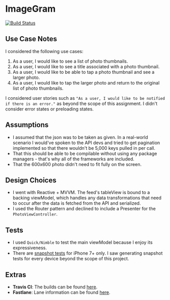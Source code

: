 # ImageGram

[![Build Status](https://travis-ci.org/alonecuzzo/ImageGram.svg?branch=develop)](https://travis-ci.org/alonecuzzo/ImageGram)

## Use Case Notes
I considered the following use cases:

1. As a user, I would like to see a list of photo thumbnails.
2. As a user, I would like to see a title associated with a photo thumbnail.
3. As a user, I would like to be able to tap a photo thumbnail and see a larger photo.
4. As a user, I would like to tap the larger photo and return to the original list of photo thumbnails.

I considered user stories such as `"As a user, I would like to be notified if there is an error."` as beyond the scope of this assignment.  I didn't consider error states or preloading states.

## Assumptions
* I assumed that the json was to be taken as given.  In a real-world scenario I would've spoken to the API devs and tried to get pagination implemented so that there wouldn't be 5,000 keys pulled in per call.  
* That this should be able to be compilable without using any package managers - that's why all of the frameworks are included.
* That the 600x600 photo didn't need to fit fully on the screen.

## Design Choices
* I went with Reactive + MVVM.  The feed's tableView is bound to a backing viewModel, which handles any data transformations that need to occur after the data is fetched from the API and serialized.
* I used the Router pattern and declined to include a Presenter for the `PhotoViewController`.

## Tests
* I used `Quick/Nimble` to test the main viewModel because I enjoy its expressiveness.
* There are [snapshot tests](https://github.com/facebook/ios-snapshot-test-case) for iPhone 7+ only.  I saw generating snapshot tests for every device beyond the scope of this project.

## Extras
* **Travis CI**: The builds can be found [here](https://travis-ci.org/alonecuzzo/ImageGram).
* **Fastlane**: Lane information can be found [here](https://github.com/alonecuzzo/ImageGram/tree/develop/fastlane).
